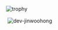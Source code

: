 ![trophy](https://github-profile-trophy.vercel.app/?username=dev-jinwoohong&&rank=-C,-B&theme=dark_lover)

<p>&nbsp;<img align="center" src="https://github-readme-stats.vercel.app/api?username=dev-jinwoohong&show_icons=true" alt="dev-jinwoohong" /></p>

<!--
Here are some ideas to get you started:

- 🔭 I’m currently working on ..
- 🌱 I’m currently learning ...
- 👯 I’m looking to collaborate on ...
- 🤔 I’m looking for help with ...
- 💬 Ask me about ..
- 📫 How to reach me: ...
- 😄 Pronouns: ...
- ⚡ Fun fact: ...
-->
